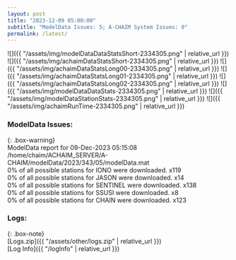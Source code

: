 ```yaml
---
layout: post
title: "2023-12-09 05:00:00"
subtitle: "ModelData Issues: 5; A-CHAIM System Issues: 0"
permalink: /latest/
---
```


![]({{ "/assets/img/modelDataDataStatsShort-2334305.png" | relative_url }})
![]({{ "/assets/img/achaimDataStatsShort-2334305.png" | relative_url }})
![]({{ "/assets/img/achaimDataStatsLong00-2334305.png" | relative_url }})
![]({{ "/assets/img/achaimDataStatsLong01-2334305.png" | relative_url }})
![]({{ "/assets/img/achaimDataStatsLong02-2334305.png" | relative_url }})
![]({{ "/assets/img/modelDataDataStats-2334305.png" | relative_url }})
![]({{ "/assets/img/modelDataStationStats-2334305.png" | relative_url }})
![]({{ "/assets/img/achaimRunTime-2334305.png" | relative_url }})


### ModelData Issues:  
  
{: .box-warning}  
 ModelData report for 09-Dec-2023 05:15:08   
 /home/chaim/ACHAIM_SERVER/A-CHAIM/modelData/2023/343/05/modelData.mat   
 0% of all possible stations for IONO were downloaded. x119   
 0% of all possible stations for JASON were downloaded. x14   
 0% of all possible stations for SENTINEL were downloaded. x138   
 0% of all possible stations for SSUSI were downloaded. x8   
 0% of all possible stations for CHAIN were downloaded. x123   
  


### Logs:  
  
{: .box-note}  
[Logs.zip]({{ "/assets/other/logs.zip" | relative_url }})  
[Log Info]({{ "/logInfo" | relative_url }})  

